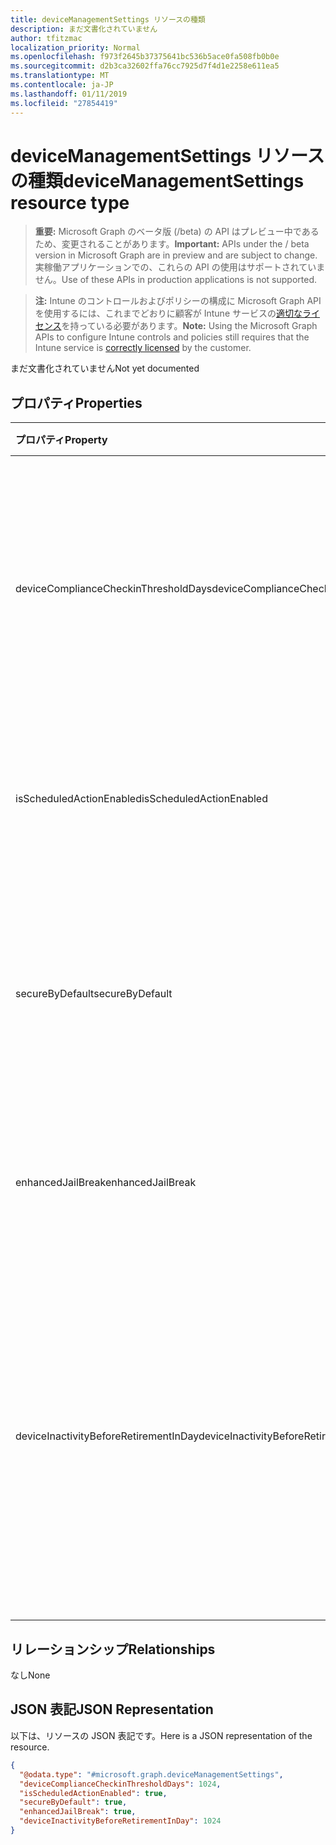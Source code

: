 ```yaml
---
title: deviceManagementSettings リソースの種類
description: まだ文書化されていません
author: tfitzmac
localization_priority: Normal
ms.openlocfilehash: f973f2645b37375641bc536b5ace0fa508fb0b0e
ms.sourcegitcommit: d2b3ca32602ffa76cc7925d7f4d1e2258e611ea5
ms.translationtype: MT
ms.contentlocale: ja-JP
ms.lasthandoff: 01/11/2019
ms.locfileid: "27854419"
---
```

# <a name="devicemanagementsettings-resource-type"></a><span data-ttu-id="a4047-103">deviceManagementSettings リソースの種類</span><span class="sxs-lookup"><span data-stu-id="a4047-103">deviceManagementSettings resource type</span></span>

> <span data-ttu-id="a4047-104">**重要:** Microsoft Graph のベータ版 (/beta) の API はプレビュー中であるため、変更されることがあります。</span><span class="sxs-lookup"><span data-stu-id="a4047-104">**Important:** APIs under the / beta version in Microsoft Graph are in preview and are subject to change.</span></span> <span data-ttu-id="a4047-105">実稼働アプリケーションでの、これらの API の使用はサポートされていません。</span><span class="sxs-lookup"><span data-stu-id="a4047-105">Use of these APIs in production applications is not supported.</span></span>

> <span data-ttu-id="a4047-106">**注:** Intune のコントロールおよびポリシーの構成に Microsoft Graph API を使用するには、これまでどおりに顧客が Intune サービスの[適切なライセンス](https://go.microsoft.com/fwlink/?linkid=839381)を持っている必要があります。</span><span class="sxs-lookup"><span data-stu-id="a4047-106">**Note:** Using the Microsoft Graph APIs to configure Intune controls and policies still requires that the Intune service is [correctly licensed](https://go.microsoft.com/fwlink/?linkid=839381) by the customer.</span></span>

<span data-ttu-id="a4047-107">まだ文書化されていません</span><span class="sxs-lookup"><span data-stu-id="a4047-107">Not yet documented</span></span>
## <a name="properties"></a><span data-ttu-id="a4047-108">プロパティ</span><span class="sxs-lookup"><span data-stu-id="a4047-108">Properties</span></span>
|<span data-ttu-id="a4047-109">プロパティ</span><span class="sxs-lookup"><span data-stu-id="a4047-109">Property</span></span>|<span data-ttu-id="a4047-110">種類</span><span class="sxs-lookup"><span data-stu-id="a4047-110">Type</span></span>|<span data-ttu-id="a4047-111">説明</span><span class="sxs-lookup"><span data-stu-id="a4047-111">Description</span></span>|
|:---|:---|:---|
|<span data-ttu-id="a4047-112">deviceComplianceCheckinThresholdDays</span><span class="sxs-lookup"><span data-stu-id="a4047-112">deviceComplianceCheckinThresholdDays</span></span>|<span data-ttu-id="a4047-113">Int32</span><span class="sxs-lookup"><span data-stu-id="a4047-113">Int32</span></span>|<span data-ttu-id="a4047-114">デバイスがチェックインせずに移動し、準拠性を維持できる日数です。</span><span class="sxs-lookup"><span data-stu-id="a4047-114">The number of days a device is allowed to go without checking in to remain compliant.</span></span> <span data-ttu-id="a4047-115">有効な値は 0 から 120 までです</span><span class="sxs-lookup"><span data-stu-id="a4047-115">Valid values 0 to 120</span></span>|
|<span data-ttu-id="a4047-116">isScheduledActionEnabled</span><span class="sxs-lookup"><span data-stu-id="a4047-116">isScheduledActionEnabled</span></span>|<span data-ttu-id="a4047-117">Boolean</span><span class="sxs-lookup"><span data-stu-id="a4047-117">Boolean</span></span>|<span data-ttu-id="a4047-118">ルールのスケジュール済みアクションの機能が有効かどうか。</span><span class="sxs-lookup"><span data-stu-id="a4047-118">Is feature enabled or not for scheduled action for rule.</span></span>|
|<span data-ttu-id="a4047-119">secureByDefault</span><span class="sxs-lookup"><span data-stu-id="a4047-119">secureByDefault</span></span>|<span data-ttu-id="a4047-120">Boolean</span><span class="sxs-lookup"><span data-stu-id="a4047-120">Boolean</span></span>|<span data-ttu-id="a4047-121">これが true の場合に、対象となるコンプライアンス ポリシーがないと、デバイスは非準拠となります</span><span class="sxs-lookup"><span data-stu-id="a4047-121">Device should be noncompliant when there is no compliance policy targeted when this is true</span></span>|
|<span data-ttu-id="a4047-122">enhancedJailBreak</span><span class="sxs-lookup"><span data-stu-id="a4047-122">enhancedJailBreak</span></span>|<span data-ttu-id="a4047-123">ブール型</span><span class="sxs-lookup"><span data-stu-id="a4047-123">Boolean</span></span>|<span data-ttu-id="a4047-124">機能が有効かではなく、jailbreak の検出を強化します。</span><span class="sxs-lookup"><span data-stu-id="a4047-124">Is feature enabled or not for enhanced jailbreak detection.</span></span>|
|<span data-ttu-id="a4047-125">deviceInactivityBeforeRetirementInDay</span><span class="sxs-lookup"><span data-stu-id="a4047-125">deviceInactivityBeforeRetirementInDay</span></span>|<span data-ttu-id="a4047-126">Int32</span><span class="sxs-lookup"><span data-stu-id="a4047-126">Int32</span></span>|<span data-ttu-id="a4047-127">デバイスをチェックしません指定した日数、会社のデータを削除する可能性があり、デバイスを [管理] ではできません。</span><span class="sxs-lookup"><span data-stu-id="a4047-127">When the device does not check in for specified number of days, the company data might be removed and the device will not be under management.</span></span> <span data-ttu-id="a4047-128">有効な値の 30 ~ 270</span><span class="sxs-lookup"><span data-stu-id="a4047-128">Valid values 30 to 270</span></span>|

## <a name="relationships"></a><span data-ttu-id="a4047-129">リレーションシップ</span><span class="sxs-lookup"><span data-stu-id="a4047-129">Relationships</span></span>
<span data-ttu-id="a4047-130">なし</span><span class="sxs-lookup"><span data-stu-id="a4047-130">None</span></span>
## <a name="json-representation"></a><span data-ttu-id="a4047-131">JSON 表記</span><span class="sxs-lookup"><span data-stu-id="a4047-131">JSON Representation</span></span>
<span data-ttu-id="a4047-132">以下は、リソースの JSON 表記です。</span><span class="sxs-lookup"><span data-stu-id="a4047-132">Here is a JSON representation of the resource.</span></span>
<!-- {
  "blockType": "resource",
  "@odata.type": "microsoft.graph.deviceManagementSettings"
}
-->
``` json
{
  "@odata.type": "#microsoft.graph.deviceManagementSettings",
  "deviceComplianceCheckinThresholdDays": 1024,
  "isScheduledActionEnabled": true,
  "secureByDefault": true,
  "enhancedJailBreak": true,
  "deviceInactivityBeforeRetirementInDay": 1024
}
```





